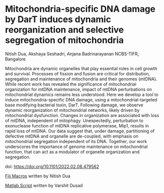 # Mitochondria-specific DNA damage by DarT induces dynamic reorganization and selective segregation of mitochondria
Nitish Dua, Akshaya Seshadri, Anjana Badrinarayanan
NCBS-TIFR, Bangalore

Mitochondria are dynamic organelles that play essential roles in cell growth and survival. Processes of fission and fusion are critical for distribution, segregation and maintenance of mitochondria and their genomes (mtDNA). While recent work has revealed the significance of mitochondrial organization for mtDNA maintenance, impact of mtDNA perturbations on mitochondrial dynamics remains less understood. Here we develop a tool to induce mitochondria-specific DNA damage, using a mitochondrial-targeted base modifying bacterial toxin, DarT. Following damage, we observe dynamic reorganization of mitochondrial networks, likely driven by mitochondrial dysfunction. Changes in organization are associated with loss of mtDNA, independent of mitophagy. Unexpectedly, perturbation to exonuclease function of mtDNA replicative polymerase, Mip1, results in rapid loss of mtDNA. Our data suggest that, under damage, partitioning of defective mtDNA and organelle are de-coupled, with emphasis on mitochondrial segregation independent of its DNA. Together, our work underscores the importance of genome maintenance on mitochondrial function, that can act as a modulator of organelle organization and segregation.

doi: https://doi.org/10.1101/2022.02.08.479562 

[Fiji Macros](!https://github.com/badrinarayanan-lab/Dua-et-al-2022/tree/main/Fiji%20Macros) written by Nitish Dua

[Matlab Script](!https://github.com/badrinarayanan-lab/Dua-et-al-2022/tree/main/MATLAB%20code/Foci%20detection) written by Varshit Dusad
